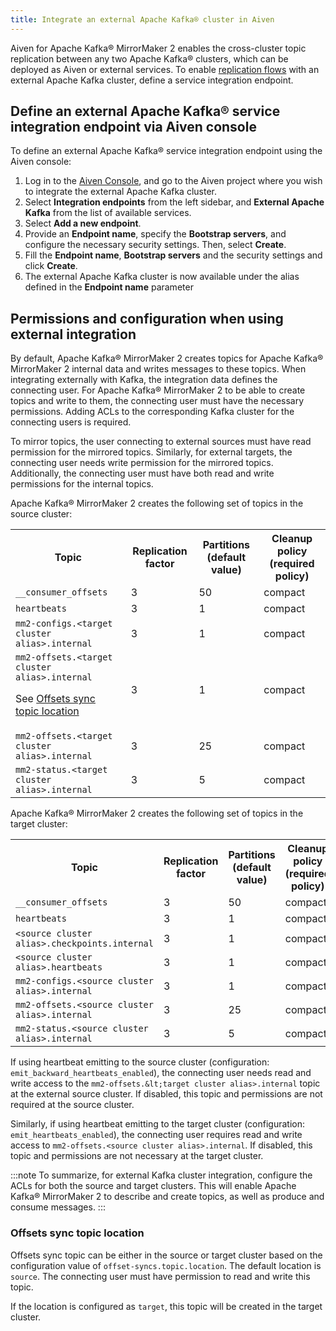 ```yaml
---
title: Integrate an external Apache Kafka® cluster in Aiven
---
```


Aiven for Apache Kafka® MirrorMaker 2 enables the cross-cluster topic replication between any two Apache Kafka® clusters, which can be deployed as Aiven or external services.
To enable
[replication flows](/docs/products/kafka/kafka-mirrormaker/howto/setup-replication-flow)
with an external Apache Kafka cluster, define a service integration endpoint.

## Define an external Apache Kafka® service integration endpoint via Aiven console

To define an external Apache Kafka® service integration endpoint using the Aiven console:

1.  Log in to the [Aiven Console](https://console.aiven.io/), and go to
    the Aiven project where you wish to integrate the external Apache
    Kafka cluster.
1.  Select **Integration endpoints** from the left sidebar, and
    **External Apache Kafka** from the list of available services.
1.  Select **Add a new endpoint**.
1.  Provide an **Endpoint name**, specify the **Bootstrap servers**,
    and configure the necessary security settings. Then, select
    **Create**.
1.  Fill the **Endpoint name**, **Bootstrap servers** and the security
    settings and click **Create**.
1.  The external Apache Kafka cluster is now available under the alias
    defined in the **Endpoint name** parameter

## Permissions and configuration when using external integration

By default, Apache Kafka® MirrorMaker 2 creates topics for Apache Kafka®
MirrorMaker 2 internal data and writes messages to these topics. When
integrating externally with Kafka, the integration data defines the
connecting user. For Apache Kafka® MirrorMaker 2 to be able to create
topics and write to them, the connecting user must have the necessary
permissions. Adding ACLs to the corresponding Kafka cluster for the
connecting users is required.

To mirror topics, the user connecting to external sources must have read
permission for the mirrored topics. Similarly, for external targets, the
connecting user needs write permission for the mirrored topics.
Additionally, the connecting user must have both read and write
permissions for the internal topics.

Apache Kafka® MirrorMaker 2 creates the following set of topics in the
source cluster:

<table>
  <tr>
    <th>Topic</th>
    <th>Replication factor</th>
    <th>Partitions (default value)</th>
    <th>Cleanup policy (required policy)</th>
  </tr>
  <tr>
    <td><code>__consumer_offsets</code></td>
    <td>3</td>
    <td>50</td>
    <td>compact</td>
  </tr>
  <tr>
    <td><code>heartbeats</code></td>
    <td>3</td>
    <td>1</td>
    <td>compact</td>
  </tr>
  <tr>
    <td><code>mm2-configs.&lt;target cluster alias&gt;.internal</code></td>
    <td>3</td>
    <td>1</td>
    <td>compact</td>
  </tr>
  <tr>
    <td>
    <code>mm2-offsets.&lt;target cluster alias&gt;.internal</code>
    <p>See <a href="#offsets-sync-topic-location">Offsets sync topic location</a></p>
    </td>
    <td>3</td>
    <td>1</td>
    <td>compact</td>
  </tr>
  <tr>
    <td><code>mm2-offsets.&lt;target cluster alias&gt;.internal</code></td>
    <td>3</td>
    <td>25</td>
    <td>compact</td>
  </tr>
  <tr>
    <td><code>mm2-status.&lt;target cluster alias&gt;.internal</code></td>
    <td>3</td>
    <td>5</td>
    <td>compact</td>
  </tr>
</table>

Apache Kafka® MirrorMaker 2 creates the following set of topics in the
target cluster:

<table>
  <tr>
    <th>Topic</th>
    <th>Replication factor</th>
    <th>Partitions (default value)</th>
    <th>Cleanup policy (required policy)</th>
  </tr>
  <tr>
    <td><code>__consumer_offsets</code></td>
    <td>3</td>
    <td>50</td>
    <td>compact</td>
  </tr>
  <tr>
    <td><code>heartbeats</code></td>
    <td>3</td>
    <td>1</td>
    <td>compact</td>
  </tr>
  <tr>
    <td><code>&lt;source cluster alias&gt;.checkpoints.internal</code></td>
    <td>3</td>
    <td>1</td>
    <td>compact</td>
  </tr>
  <tr>
    <td><code>&lt;source cluster alias&gt;.heartbeats</code></td>
    <td>3</td>
    <td>1</td>
    <td>compact</td>
  </tr>
  <tr>
    <td><code>mm2-configs.&lt;source cluster alias&gt;.internal</code></td>
    <td>3</td>
    <td>1</td>
    <td>compact</td>
  </tr>
  <tr>
    <td><code>mm2-offsets.&lt;source cluster alias&gt;.internal</code></td>
    <td>3</td>
    <td>25</td>
    <td>compact</td>
  </tr>
  <tr>
    <td><code>mm2-status.&lt;source cluster alias&gt;.internal</code></td>
    <td>3</td>
    <td>5</td>
    <td>compact</td>
  </tr>
</table>

If using heartbeat emitting to the source cluster (configuration:
`emit_backward_heartbeats_enabled`), the connecting user needs read and
write access to the `mm2-offsets.&lt;target cluster alias>.internal` topic
at the external source cluster. If disabled, this topic and permissions
are not required at the source cluster.

Similarly, if using heartbeat emitting to the target cluster
(configuration: `emit_heartbeats_enabled`), the connecting user requires
read and write access to `mm2-offsets.<source cluster alias>.internal`.
If disabled, this topic and permissions are not necessary at the target
cluster.

:::note
To summarize, for external Kafka cluster integration, configure the ACLs
for both the source and target clusters. This will enable Apache Kafka®
MirrorMaker 2 to describe and create topics, as well as produce and
consume messages.
:::

### Offsets sync topic location

Offsets sync topic can be either in the source or target cluster based
on the configuration value of `offset-syncs.topic.location`. The default
location is `source`. The connecting user must have permission to read
and write this topic.

If the location is configured as `target`, this topic will be created in
the target cluster.
